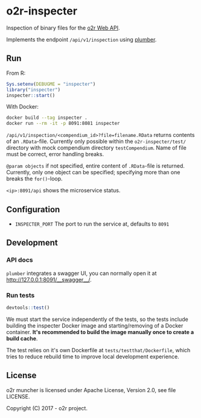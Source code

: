 # o2r-inspecter

Inspection of binary files for the [o2r Web API](http://o2r.info/o2r-web-api/).

Implements the endpoint `/api/v1/inspection` using [plumber](https://www.rplumber.io/).

## Run

From R:

```r
Sys.setenv(DEBUGME = "inspecter")
library("inspecter")
inspecter::start()
```

With Docker:

```bash
docker build --tag inspecter .
docker run --rm -it -p 8091:8081 inspecter
```

`/api/v1/inspection/<compendium_id>?file=filename.RData`
returns contents of an `.RData`-file. Currently only possible within the `o2r-inspecter/test/` directory with mock compendium directory `testCompendium`.
Name of file must be correct, error handling breaks. 

`@param objects`
if not specified, entire content of `.RData`-file is returned. Currently, only one object can be specified; specifying more than one breaks the `for()`-loop.

`<ip>:8091/api` shows the microservice status.

## Configuration

- `INSPECTER_PORT`
  The port to run the service at, defaults to `8091`

## Development

### API docs

`plumber` integrates a swagger UI, you can normally open it at http://127.0.0.1:8091/__swagger__/.

### Run tests

```r
devtools::test()
```

We must start the service independently of the tests, so the tests include building the inspecter Docker image and starting/removing of a Docker container.
**It's recommended to build the image manually once to create a build cache**.

The test relies on it's own Dockerfile at `tests/testthat/Dockerfile`, which tries to reduce rebuild time to improve local development experience.

## License

o2r muncher is licensed under Apache License, Version 2.0, see file LICENSE.

Copyright (C) 2017 - o2r project.

